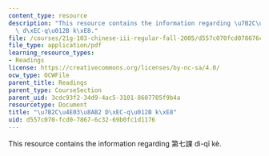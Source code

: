 ```yaml
---
content_type: resource
description: "This resource contains the information regarding \u7B2C\u4E03\u8AB2\
  \ d\xEC-q\u012B k\xE8."
file: /courses/21g-103-chinese-iii-regular-fall-2005/d557c070fcd078676c3269b0fc1d1176_MIT21G_103F05_chars7.pdf
file_type: application/pdf
learning_resource_types:
- Readings
license: https://creativecommons.org/licenses/by-nc-sa/4.0/
ocw_type: OCWFile
parent_title: Readings
parent_type: CourseSection
parent_uid: 3cdc93f2-34d9-4ac5-3101-8607705f9b4a
resourcetype: Document
title: "\u7B2C\u4E03\u8AB2 D\xEC-q\u012B k\xE8"
uid: d557c070-fcd0-7867-6c32-69b0fc1d1176
---
```

This resource contains the information regarding 第七課 dì-qī kè.